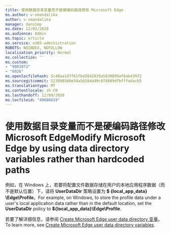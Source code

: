 ```yaml
---
title: 使用数据目录变量而不是硬编码路径修改 Microsoft Edge
ms.author: v-smandalika
author: v-smandalika
manager: dansimp
ms.date: 12/03/2020
ms.audience: Admin
ms.topic: article
ms.service: o365-administration
ROBOTS: NOINDEX, NOFOLLOW
localization_priority: Normal
ms.collection: ''
ms.custom:
- "9003873"
- "6926"
ms.openlocfilehash: 5c40aa1d7f61fbd2842839a5839899af8ab439f2
ms.sourcegitcommit: 523098560e54a50184a99c974809dfbfffadacb5
ms.translationtype: MT
ms.contentlocale: zh-CN
ms.lasthandoff: 12/09/2020
ms.locfileid: "49608819"
---
```

# <a name="modify-microsoft-edge-by-using-data-directory-variables-rather-than-hardcoded-paths"></a><span data-ttu-id="6845c-102">使用数据目录变量而不是硬编码路径修改 Microsoft Edge</span><span class="sxs-lookup"><span data-stu-id="6845c-102">Modify Microsoft Edge by using data directory variables rather than hardcoded paths</span></span>

<span data-ttu-id="6845c-103">例如，在 Windows 上，若要将配置文件数据存储在用户的本地应用程序数据（而不是默认位置）下，请将 **UserDataDir** 策略设置为 **$ {local_app_data} \Edge\Profile**。</span><span class="sxs-lookup"><span data-stu-id="6845c-103">For example, on Windows, to store the profile data under a user's local application data rather than in the default location, set the **UserDataDir** policy to **${local_app_data}\Edge\Profile**.</span></span> 

<span data-ttu-id="6845c-104">若要了解详细信息，请参阅 [Create Microsoft Edge user data directory 变量](https://docs.microsoft.com/deployedge/edge-learnmore-create-user-directory-vars)。</span><span class="sxs-lookup"><span data-stu-id="6845c-104">To learn more, see [Create Microsoft Edge user data directory variables](https://docs.microsoft.com/deployedge/edge-learnmore-create-user-directory-vars).</span></span>